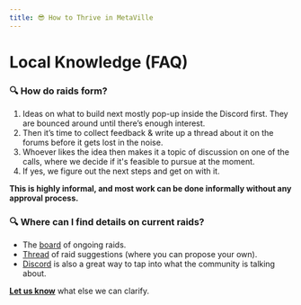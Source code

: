 ```yaml
---
title: 😎 How to Thrive in MetaVille
---
```

# Local Knowledge (FAQ)

### 🔍 How do raids form?
1. Ideas on what to build next mostly pop-up inside the Discord first. They are bounced around until there’s enough interest.
2. Then it’s time to collect feedback & write up a thread about it on the forums before it gets lost in the noise.
3. Whoever likes the idea then makes it a topic of discussion on one of the calls, where we decide if it's feasible to pursue at the moment.
4. If yes, we figure out the next steps and get on with it.

__This is highly informal, and most work can be done informally without any approval process.__


### 🔍 Where can I find details on current raids?
- The [board](https://forum.metagame.wtf/c/quest/5/l/latest?board=default) of ongoing raids.
- [Thread](https://forum.metagame.wtf/c/sourcing/2) of raid suggestions (where you can propose your own).
- [Discord](https://discord.gg/VYZPBnx) is also a great way to tap into what the community is talking about.

**[Let us know](https://discord.gg/Hf54gd8)** what else we can clarify.
